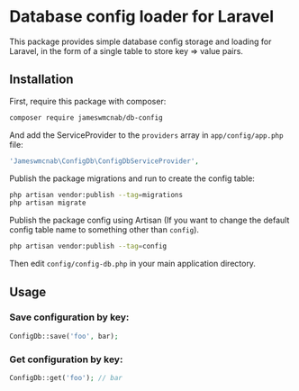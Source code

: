 # Database config loader for Laravel
This package provides simple database config storage and loading for Laravel, in the form of a single table to 
store key => value pairs.

## Installation
First, require this package with composer:

```bash
composer require jameswmcnab/db-config
````

And add the ServiceProvider to the `providers` array in `app/config/app.php` file:

```php
'Jameswmcnab\ConfigDb\ConfigDbServiceProvider',
```

Publish the package migrations and run to create the config table:

```bash
php artisan vendor:publish --tag=migrations
php artisan migrate
```

Publish the package config using Artisan (If you want to change the default config table name to something other than `config`).

```bash
php artisan vendor:publish --tag=config
```

Then edit `config/config-db.php` in your main application directory.

## Usage

### Save configuration by key:

```php
ConfigDb::save('foo', bar);
```

### Get configuration by key:

```php
ConfigDb::get('foo'); // bar
```
